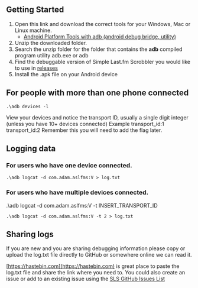 ## Getting Started
1. Open this link and download the correct tools for your Windows, Mac or Linux machine.
   * [Android Platform Tools with adb (android debug bridge, utility)](https://developer.android.com/studio/releases/platform-tools)
2. Unzip the downloaded folder.
3. Search the unzip folder for the folder that contains the **adb** compiled program utility adb.exe or adb
4. Find the debuggable version of Simple Last.fm Scrobbler you would like to use in [releases](https://github.com/simple-last-fm-scrobbler/sls/releases)
5. Install the .apk file on your Android device

## For people with more than one phone connected
```console
.\adb devices -l
```
View your devices and notice the transport ID, usually a single digit integer (unless you have 10+ devices connected)
Example 
transport_id:1
transport_id:2
Remember this you will need to add the flag later.

## Logging data
 ### For users who have one device connected.
```console
.\adb logcat -d com.adam.aslfms:V > log.txt
```
  ### For users who have multiple devices connected.

.\adb logcat -d com.adam.aslfms:V -t INSERT_TRANSPORT_ID
```console
.\adb logcat -d com.adam.aslfms:V -t 2 > log.txt
```

## Sharing logs
If you are new and you are sharing debugging information please copy or upload the log.txt file directly to GitHub or somewhere online we can read it.

[https://hastebin.com](https://hastebin.com) is great place to paste the log.txt file and share the link where you need to.
You could also create an issue or add to an existing issue using the [SLS GitHub Issues List](https://github.com/simple-last-fm-scrobbler/sls/issues)
